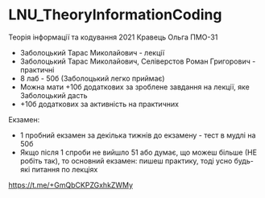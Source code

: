 # LNU_TheoryInformationCoding
Теорія інформації та кодування 2021 Кравець Ольга ПМО-31

- Заболоцький Тарас Миколайович - лекції
- Заболоцький Тарас Миколайович, Селіверстов Роман Григорович - практичні
- 8 лаб - 50б (Заболоцький легко приймає)
- Можна мати +10б додаткових за зроблене завдання на лекції, яке Заболоцький дасть
- +10б додаткових за активність на практичних

Екзамен: 
- 1 пробний екзамен за декілька тижнів до екзамену - тест в мудлі на 50б
- Якщо після 1 спроби не вийшло 51 або думає, що можеш більше (НЕ робіть так), то основний екзамен: пишеш практику, тоді усно будь-які питання по лекціях

 

https://t.me/+GmQbCKPZGxhkZWMy
